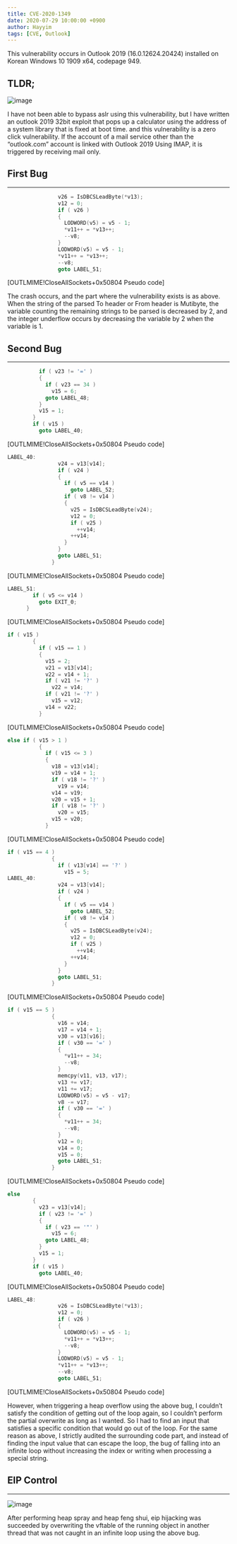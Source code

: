```yaml
---
title: CVE-2020-1349
date: 2020-07-29 10:00:00 +0900
author: Hayyim
tags: [CVE, Outlook]
---
```


This vulnerability occurs in Outlook 2019 (16.0.12624.20424) installed on Korean Windows 10 1909 x64, codepage 949.

## TLDR;

![image](https://user-images.githubusercontent.com/123063675/214989653-2a93ac4f-701a-4a25-9090-36391e95ff6b.png)

I have not been able to bypass aslr using this vulnerability, but I have written an outlook 2019 32bit exploit that pops up a calculator using the address of a system library that is fixed at boot time. and this vulnerability is a zero click vulnerability. If the account of a mail service other than the “outlook.com” account is linked with Outlook 2019 Using IMAP, it is triggered by receiving mail only.

## First Bug

---

```cpp
                v26 = IsDBCSLeadByte(*v13);
                v12 = 0;
                if ( v26 )
                {
                  LODWORD(v5) = v5 - 1;
                  *v11++ = *v13++;
                  --v8;
                }
                LODWORD(v5) = v5 - 1;
                *v11++ = *v13++;
                --v8;
                goto LABEL_51;
```

[OUTLMIME!CloseAllSockets+0x50804 Pseudo code]

The crash occurs, and the part where the vulnerability exists is as above. When the string of the parsed To header or From header is Mutibyte, the variable counting the remaining strings to be parsed is decreased by 2, and the integer underflow occurs by decreasing the variable by 2 when the variable is 1.

## Second Bug

---

```cpp
          if ( v23 != '=' )
          {
            if ( v23 == 34 )
              v15 = 6;
            goto LABEL_48;
          }
          v15 = 1;
        }
        if ( v15 )
          goto LABEL_40;
```

[OUTLMIME!CloseAllSockets+0x50804 Pseudo code]

```cpp
LABEL_40:
                v24 = v13[v14];
                if ( v24 )
                {
                  if ( v5 == v14 )
                    goto LABEL_52;
                  if ( v8 != v14 )
                  {
                    v25 = IsDBCSLeadByte(v24);
                    v12 = 0;
                    if ( v25 )
                      ++v14;
                    ++v14;
                  }
                }
                goto LABEL_51;
              }
```

[OUTLMIME!CloseAllSockets+0x50804 Pseudo code]

```cpp
LABEL_51:
        if ( v5 <= v14 )
          goto EXIT_0;
      }
```

[OUTLMIME!CloseAllSockets+0x50804 Pseudo code]

```cpp
if ( v15 )
        {
          if ( v15 == 1 )
          {
            v15 = 2;
            v21 = v13[v14];
            v22 = v14 + 1;
            if ( v21 != '?' )
              v22 = v14;
            if ( v21 != '?' )
              v15 = v12;
            v14 = v22;
          }
```

[OUTLMIME!CloseAllSockets+0x50804 Pseudo code]

```cpp
else if ( v15 > 1 )
          {
            if ( v15 <= 3 )
            {
              v18 = v13[v14];
              v19 = v14 + 1;
              if ( v18 != '?' )
                v19 = v14;
              v14 = v19;
              v20 = v15 + 1;
              if ( v18 != '?' )
                v20 = v15;
              v15 = v20;
            }
```

[OUTLMIME!CloseAllSockets+0x50804 Pseudo code]

```cpp
if ( v15 == 4 )
              {
                if ( v13[v14] == '?' )
                  v15 = 5;
LABEL_40:
                v24 = v13[v14];
                if ( v24 )
                {
                  if ( v5 == v14 )
                    goto LABEL_52;
                  if ( v8 != v14 )
                  {
                    v25 = IsDBCSLeadByte(v24);
                    v12 = 0;
                    if ( v25 )
                      ++v14;
                    ++v14;
                  }
                }
                goto LABEL_51;
              }
```

[OUTLMIME!CloseAllSockets+0x50804 Pseudo code]

```cpp
if ( v15 == 5 )
              {
                v16 = v14;
                v17 = v14 + 1;
                v30 = v13[v16];
                if ( v30 == '=' )
                {
                  *v11++ = 34;
                  --v8;
                }
                memcpy(v11, v13, v17);
                v13 += v17;
                v11 += v17;
                LODWORD(v5) = v5 - v17;
                v8 -= v17;
                if ( v30 == '=' )
                {
                  *v11++ = 34;
                  --v8;
                }
                v12 = 0;
                v14 = 0;
                v15 = 0;
                goto LABEL_51;
              }
```

[OUTLMIME!CloseAllSockets+0x50804 Pseudo code]

```cpp
else
        {
          v23 = v13[v14];
          if ( v23 != '=' )
          {
            if ( v23 == '"' )
              v15 = 6;
            goto LABEL_48;
          }
          v15 = 1;
        }
        if ( v15 )
          goto LABEL_40;
```

[OUTLMIME!CloseAllSockets+0x50804 Pseudo code]

```cpp
LABEL_48:
                v26 = IsDBCSLeadByte(*v13);
                v12 = 0;
                if ( v26 )
                {
                  LODWORD(v5) = v5 - 1;
                  *v11++ = *v13++;
                  --v8;
                }
                LODWORD(v5) = v5 - 1;
                *v11++ = *v13++;
                --v8;
                goto LABEL_51;
```

[OUTLMIME!CloseAllSockets+0x50804 Pseudo code]

However, when triggering a heap overflow using the above bug, I couldn’t satisfy the condition of getting out of the loop again, so I couldn’t perform the partial overwrite as long as I wanted. So I had to find an input that satisfies a specific condition that would go out of the loop. For the same reason as above, I strictly audited the surrounding code part, and instead of finding the input value that can escape the loop, the bug of falling into an infinite loop without increasing the index or writing when processing a special string.

## EIP Control

---

![image](https://user-images.githubusercontent.com/123063675/214990123-b637c53b-e0b4-432c-bcbe-cfb79b7cdf97.png)

After performing heap spray and heap feng shui, eip hijacking was succeeded by overwriting the vftable of the running object in another thread that was not caught in an infinite loop using the above bug.
